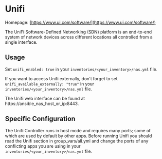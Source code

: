 
# Unifi

Homepage: [https://www.ui.com/software/](https://www.ui.com/software/)

The UniFi Software-Defined Networking (SDN) platform is an end-to-end system of network devices across different locations  all controlled from a single interface.

## Usage

Set `unifi_enabled: true` in your `inventories/<your_inventory>/nas.yml` file.

If you want to access Unifi externally, don't forget to set `unifi_available_externally: "true"` in your `inventories/<your_inventory>/nas.yml` file.

The Unifi web interface can be found at https://ansible_nas_host_or_ip:8443.

## Specific Configuration

The Unifi Controller runs in host mode and requires many ports; some of which are used by default by other apps. Before running Unifi you should read the Unifi section in group_vars/all.yml and change the ports of any conflicting apps you are using in your `inventories/<your_inventory>/nas.yml` file.
